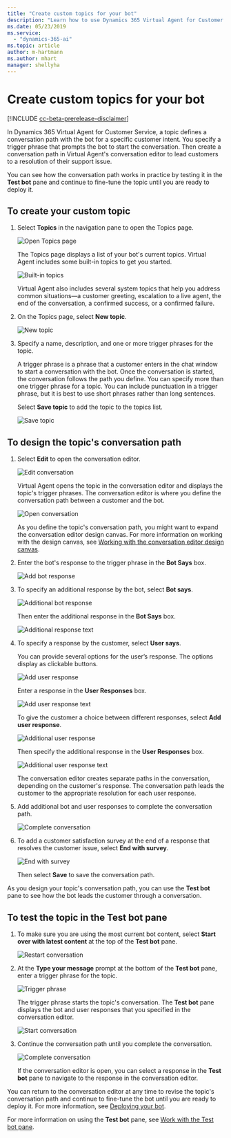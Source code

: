 ```yaml
---
title: "Create custom topics for your bot"
description: "Learn how to use Dynamics 365 Virtual Agent for Customer Service to create custom topics for your bot."
ms.date: 05/23/2019
ms.service:
  - "dynamics-365-ai"
ms.topic: article
author: m-hartmann
ms.author: mhart
manager: shellyha
---
```


# Create custom topics for your bot

[!INCLUDE [cc-beta-prerelease-disclaimer](../includes/cc-beta-prerelease-disclaimer.md)]

In Dynamics 365 Virtual Agent for Customer Service, a topic defines a conversation path with the bot for a specific customer intent. You specify a trigger phrase that prompts the bot to start the conversation. Then create a conversation path in Virtual Agent's conversation editor to lead customers to a resolution of their support issue.

You can see how the conversation path works in practice by testing it in the **Test bot** pane and continue to fine-tune the topic until you are ready to deploy it.

## To create your custom topic

1. Select **Topics** in the navigation pane to open the Topics page.


   ![Open Topics page](media/open-topics.png)

    The Topics page displays a list of your bot's current topics. Virtual Agent includes some built-in topics to get you started.

   ![Built-in topics](media/template-topics.png)

    Virtual Agent also includes several system topics that help you address common situations—a customer greeting, escalation to a live agent, the end of the conversation, a confirmed success, or a confirmed failure.

2. On the Topics page, select **New topic**.

   ![New topic](media/create-new-topic.png)

3. Specify a name, description, and one or more trigger phrases for the topic.

    A trigger phrase is a phrase that a customer enters in the chat window to start a conversation with the bot. Once the conversation is started, the conversation follows the path you define. You can specify more than one trigger phrase for a topic. You can include punctuation in a trigger phrase, but it is best to use short phrases rather than long sentences.

    Select **Save topic** to add the topic to the topics list.


   ![Save topic](media/save-topic.png)

## To design the topic's conversation path

1. Select **Edit** to open the conversation editor.

   ![Edit conversation](media/edit-conversation.png)

    Virtual Agent opens the topic in the conversation editor and displays the topic's trigger phrases. The conversation editor is where you define the conversation path between a customer and the bot.

   ![Open conversation](media/open-conversation.png)

    As you define the topic's conversation path, you might want to expand the conversation editor design canvas. For more information on working with the design canvas, see [Working with the conversation editor design canvas](expanding-design-canvas.md).

2. Enter the bot's response to the trigger phrase in the **Bot Says** box.

   ![Add bot response](media/bot-response.png)

3. To specify an additional response by the bot, select **Bot says**.

   ![Additional bot response](media/add-response.png)

    Then enter the additional response in the **Bot Says** box.

   ![Additional response text](media/response-text.png)

4. To specify a response by the customer, select **User says**.

    You can provide several options for the user’s response. The options display as clickable buttons.

   ![Add user response](media/user-says.png)

    Enter a response in the **User Responses** box.

   ![Add user response text](media/user-response.png)

    To give the customer a choice between different responses, select **Add user response**.

   ![Additional user response](media/second-response.png)

    Then specify the additional response in the **User Responses** box.

   ![Additional user response text](media/second-response-text.png)

    The conversation editor creates separate paths in the conversation, depending on the customer's response. The conversation path leads the customer to the appropriate resolution for each user response.

5. Add additional bot and user responses to complete the conversation path.

   ![Complete conversation](media/complete-conversation.png)

6. To add a customer satisfaction survey at the end of a response that resolves the customer issue, select **End with survey**.

   ![End with survey](media/end-with-survey.png)

   Then select **Save** to save the conversation path.

As you design your topic's conversation path, you can use the **Test bot** pane to see how the bot leads the customer through a conversation.

## To test the topic in the Test bot pane

1. To make sure you are using the most current bot content, select **Start over with latest content** at the top of the **Test bot** pane.

   ![Restart conversation](media/restart-conversation.png)

2. At the **Type your message** prompt at the bottom of the **Test bot** pane, enter a trigger phrase for the topic.

   ![Trigger phrase](media/enter-trigger.png)

   The trigger phrase starts the topic's conversation. The **Test bot** pane displays the bot and user responses that you specified in the conversation editor.

   ![Start conversation](media/start-conversation.png)

3. Continue the conversation path until you complete the conversation.

   ![Complete conversation](media/complete-conversation.png)

   If the conversation editor is open, you can select a response in the **Test bot** pane to navigate to the response in the conversation editor.

You can return to the conversation editor at any time to revise the topic's conversation path and continue to fine-tune the bot until you are ready to deploy it. For more information, see [Deploying your bot](getting-started-deploy.md).

For more information on using the **Test bot** pane, see [Work with the Test bot pane](how-to-test-bot.md).
